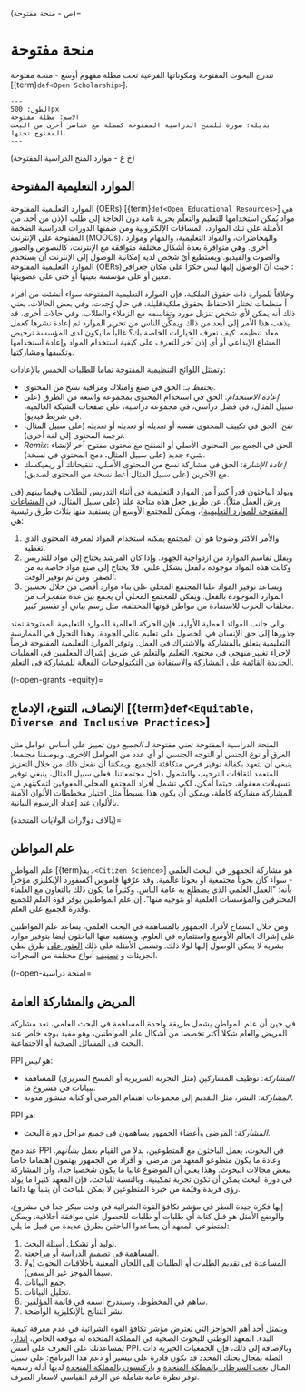 (ص - منحة مفتوحة)=
# منحة مفتوحة

تندرج البحوث المفتوحة ومكوناتها الفرعية تحت مظلة مفهوم أوسع - منحة مفتوحة [{term}`def<Open Scholarship>`].

```{figure} ../../figures/open-umbrella.png
---
الطول: 500px
الاسم: مظلة مفتوحة
بديلة: صورة للمنح الدراسية المفتوحة كمظلة مع عناصر أخرى من البحث المفتوح تحتها.
---
```

(خ ع - موارد المنح الدراسية المفتوحة)
## الموارد التعليمية المفتوحة

الموارد التعليمية المفتوحة (OERs) [{term}`def<Open Educational Resources>`] هي مواد يُمكن استخدامها للتعليم والتعلّم بحرية تامة دون الحاجة إلى طلب الإذن من أحد. من الأمثلة على تلك الموارد، المساقات الإلكترونية ومن ضمنها الدورات الدراسية الضخمة المفتوحة على الإنترنت (MOOCs)، والمحاضرات، والمواد التعليمية، والمهام وموارد أُخرى. وهي متوافرة بعدة أشكال مختلفة متوافقة مع الإنترنت، كالنصوص والصور والصوت والفيديو. ويستطيع أيّ شخص لديه إمكانية الوصول إلى الإنترنت أن يستخدم الموارد التعليمية المفتوحة (OERs)؛ حيث أنّ الوصول إليها ليس حكرًا على مكان جغرافي معين أو على مؤسسة بعينها أو حتى على عضويتها.

وخلافاً للموارد ذات حقوق الملكية، فإن الموارد التعليمية المفتوحة سواء أنشئت من أفراد أ منظمات تختار الاحتفاظ بحقوق ملكيةقليلة، في حال وُجدت. وفي بعض الحالات، يعني ذلك أنه يمكن لأي شخص تنزيل مورد وتقاسمه مع الزملاء والطلاب. وفي حالات أخرى، قد يذهب هذا الأمر إلى أبعد من ذلك ويمكِّن الناس من تحرير الموارد ثم إعادة نشرها كعمل معاد تنظيمه. كيف تعرف الخيارات الخاصة بك؟ غالباً ما يكون لدى المؤسسة ترخيص المشاع الإبداعي أو أي إذن آخر للتعرف على كيفية استخدام المواد وإعادة استخدامها وتكييفها ومشاركتها.

وتمتثل اللوائح التنظيمية المفتوحة تماما للطلبات الخمس بالإعادات:

- _يحتفظ بـ_: الحق في صنع وامتلاك ومراقبة نسخ من المحتوى.
- _إعادة الاستخدام_: الحق في استخدام المحتوى بمجموعة واسعة من الطرق (على سبيل المثال، في فصل دراسي، في مجموعة دراسية، على صفحات الشبكة العالمية، في شريط فيديو).
- _نقح_: الحق في تكييف المحتوى نفسه أو تعديله أو تعديله أو تعديله (على سبيل المثال، ترجمة المحتوى إلى لغة أخرى).
- _Remix_: الحق في الجمع بين المحتوى الأصلي أو المنقح مع محتوى مفتوح آخر لإنشاء شيء جديد (على سبيل المثال، دمج المحتوى في نسخة).
- _إعادة الإشارة_: الحق في مشاركة نسخ من المحتوى الأصلي، تنقيحاتك أو ريميكسك مع الآخرين (على سبيل المثال أعط نسخة من المحتوى لصديق).

ويولد الباحثون قدراً كبيراً من الموارد التعليمية في أثناء التدريس للطلاب وفيما بينهم (في ورش العمل مثلاً). عن طريق جعل هذه متاحة علنا (على سبيل المثال، في [المشاعات المفتوحة للموارد التعليمية](https://www.oercommons.org/))، ويمكن للمجتمع الأوسع أن يستفيد منها بثلاث طرق رئيسية هي:

1. والأمر الأكثر وضوحا هو أن المجتمع يمكنه استخدام المواد لمعرفة المحتوى الذي تغطيه.
2. ويقلل تقاسم الموارد من ازدواجية الجهود. وإذا كان المرشد يحتاج إلى مواد للتدريس وكانت هذه المواد موجودة بالفعل بشكل علني، فلا يحتاج إلى صنع مواد خاصة به من الصفر، ومن ثم توفير الوقت.
3. ويساعد توفير المواد علنا المجتمع المحلي على بناء موارد أفضل من خلال تحسين الموارد الموجودة بالفعل. ويمكن للمجتمع المحلي أن يجمع بين عدة متفجرات من مخلفات الحرب للاستفادة من مواطن قوتها المختلفة، مثل رسم بياني أو تفسير كبير.

وإلى جانب الفوائد العملية الأولية، فإن الحركة العالمية للموارد التعليمية المفتوحة تمتد جذورها إلى حق الإنسان في الحصول على تعليم عالي الجودة. وهذا التحول في الممارسة التعليمية يتعلق بالمشاركة والاشتراك في العمل. وتوفر الموارد التعليمية المفتوحة فرصاً لإجراء تغيير منهجي في محتوى التعليم والتعلم عن طريق إشراك المعلمين في العمليات الجديدة القائمة على المشاركة والاستفادة من التكنولوجيات الفعالة للمشاركة في التعلم.

(r-open-grants -equity)=
## الإنصاف، التنوع، الإدماج [{term}`def<Equitable, Diverse and Inclusive Practices>`]

المنحة الدراسية المفتوحة تعني مفتوحة لـ *الجميع* دون تمييز على أساس عوامل مثل العرق أو نوع الجنس أو التوجه الجنسي أو أي عدد من العوامل الأخرى. وبوصفنا مجتمعا، ينبغي أن نتعهد بكفالة توفير فرص متكافئة للجميع. ويمكننا أن نفعل ذلك من خلال التعزيز المتعمد لثقافات الترحيب والشمول داخل مجتمعاتنا. فعلى سبيل المثال، ينبغي توفير تسهيلات معقولة، حيثما أمكن، لكي تشمل أفراد المجتمع المحلي المعوقين لتمكينهم من المشاركة مشاركة كاملة، ويمكن أن يكون هذا بسيطاً مثل اختيار مخططات الألوان الآمنة بالألوان عند إعداد الرسوم البيانية.

(بآلاف دولارات الولايات المتحدة)=
## علم المواطن

علم المواطن [{term}`ديف<Citizen Science>`] هو مشاركة الجمهور في البحث العلمي - سواء كان بحوثا مجتمعية أو بحوثا عالمية. وقد عرّفها قاموس أكسفورد الإنكليزي مؤخراً بأنه: "العمل العلمي الذي يضطلع به عامة الناس. وكثيراً ما يكون ذلك بالتعاون مع العلماء المحترفين والمؤسسات العلمية أو بتوجيه منها". إن علم المواطنين يوفر قوة العلم للجميع وقدرة الجميع على العلم.

ومن خلال السماح لأفراد الجمهور بالمساهمة في البحث العلمي، يساعد علم المواطنين على إشراك العالم الأوسع واستثماره في العلوم. ويستفيد منها الباحثون أيضا بتوفير موارد بشرية لا يمكن الوصول إليها لولا ذلك. وتشمل الأمثلة على ذلك [العثور على](https://citizensciencegames.com/games/eterna/) طرق لطي الجزيئات و [تصنيف](https://www.zooniverse.org/) أنواع مختلفة من المجرات.

(r-open-منحة دراسية)=
## المريض والمشاركة العامة

في حين أن علم المواطن يشمل طريقة واحدة للمساهمة في البحث العلمي، تعد مشاركة المريض والعام شكلا أكثر تخصصا من أشكال علم المواطنين، وهو مفيد بوجه خاص عند البحث في المسائل الصحية أو الاجتماعية.

PPI هو *ليس*:
- _المشاركة_: توظيف المشاركين (مثل التجربة السريرية أو المسح السريري) للمساهمة ببيانات في مشروع ما.
- _المشاركة_: النشر، مثل التقديم إلى مجموعات اهتمام المرضى أو كتابة منشور مدونة.

PPI *هو*:
- _المشاركة_: المرضى وأعضاء الجمهور يساهمون في *جميع* مراحل دورة البحث.

عند دمج PPI في البحوث، يعمل الباحثون *مع* المتطوعين، بدلا من القيام بعمل *بشأنهم*. وعادة ما يكون متطوعو المعهد من مرضى أو أفراد من الجمهور يهتمون اهتماما خاصا ببعض مجالات البحوث. وهذا يعني أن الموضوع غالبا ما يكون شخصيا جدا، وأن المشاركة في دورة البحث يمكن أن تكون تجربة تمكينية. وبالنسبة للباحث، فإن المعهد كثيرا ما يولد رؤى فريدة وقيّمة من خبرة المتطوعين لا يمكن للباحث أن يتنبأ بها دائما.

إنها فكرة جيدة النظر في مؤشر تكافؤ القوة الشرائية في وقت مبكر جدا في مشروع، والوضع الأمثل هو قبل كتابة أي طلبات أو طلبات للحصول على موافقة أخلاقية. ويمكن لمتطوعي المعهد أن يساعدوا الباحثين بطرق عديدة من قبيل ما يلي:
1. توليد أو تشكيل أسئلة البحث.
2. المساهمة في تصميم الدراسة أو مراجعته.
3. المساعدة في تقديم الطلبات أو الطلبات إلى اللجان المعنية بأخلاقيات البحوث (ولا سيما الموجز غير الرسمي).
4. جمع البيانات.
5. تحليل البيانات.
6. ساهم في المخطوط، وسيندرج اسمه في قائمة المؤلفين.
7. نشر النتائج بالإنكليزية الواضحة.

ويتمثل أحد أهم الحواجز التي تعترض مؤشر تكافؤ القوة الشرائية في عدم معرفة كيفية البدء. المعهد الوطني للبحوث الصحية في المملكة المتحدة له موقعه الخاص، [إنذار](https://www.invo.org.uk/)، لمساعدتك على التعرف على أسس PPI. وبالإضافة إلى ذلك، فإن الجمعيات الخيرية ذات الصلة بمجال بحثك المحدد قد تكون قادرة على تيسير أو دعم هذا البرنامج؛ على سبيل المثال [بحث السرطان بالمملكة المتحدة](https://www.cancerresearchuk.org/funding-for-researchers/patient-involvement-toolkit-for-researchers) و [باركنسون بالمملكة المتحدة](https://www.parkinsons.org.uk/research/patient-and-public-involvement-ppi) لديها أدلة رسمية توفر نظرة عامة شاملة عن الرقم القياسي لأسعار الصرف.
